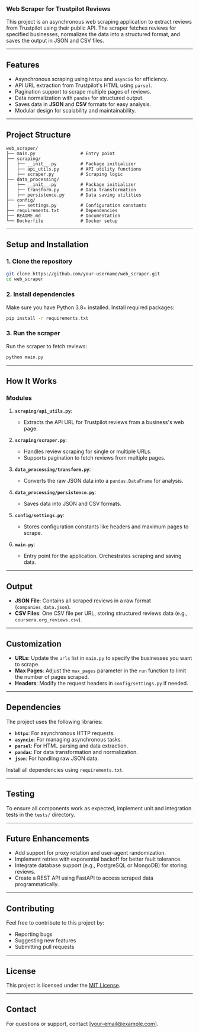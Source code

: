 ### **Web Scraper for Trustpilot Reviews**

This project is an asynchronous web scraping application to extract reviews from Trustpilot using their public API. The scraper fetches reviews for specified businesses, normalizes the data into a structured format, and saves the output in JSON and CSV files.

---

## **Features**

- Asynchronous scraping using `httpx` and `asyncio` for efficiency.
- API URL extraction from Trustpilot's HTML using `parsel`.
- Pagination support to scrape multiple pages of reviews.
- Data normalization with `pandas` for structured output.
- Saves data in **JSON** and **CSV** formats for easy analysis.
- Modular design for scalability and maintainability.

---

## **Project Structure**

```
web_scraper/
├── main.py                 # Entry point
├── scraping/
│   ├── __init__.py         # Package initializer
│   ├── api_utils.py        # API utility functions
│   ├── scraper.py          # Scraping logic
├── data_processing/
│   ├── __init__.py         # Package initializer
│   ├── transform.py        # Data transformation
│   ├── persistence.py      # Data saving utilities
├── config/
│   ├── settings.py         # Configuration constants
├── requirements.txt        # Dependencies
├── README.md               # Documentation
└── Dockerfile              # Docker setup
```

---

## **Setup and Installation**

### **1. Clone the repository**

```bash
git clone https://github.com/your-username/web_scraper.git
cd web_scraper
```

### **2. Install dependencies**

Make sure you have Python 3.8+ installed. Install required packages:

```bash
pip install -r requirements.txt
```

### **3. Run the scraper**

Run the scraper to fetch reviews:

```bash
python main.py
```

---

## **How It Works**

### **Modules**

1. **`scraping/api_utils.py`**:

   - Extracts the API URL for Trustpilot reviews from a business's web page.

2. **`scraping/scraper.py`**:

   - Handles review scraping for single or multiple URLs.
   - Supports pagination to fetch reviews from multiple pages.

3. **`data_processing/transform.py`**:

   - Converts the raw JSON data into a `pandas.DataFrame` for analysis.

4. **`data_processing/persistence.py`**:

   - Saves data into JSON and CSV formats.

5. **`config/settings.py`**:

   - Stores configuration constants like headers and maximum pages to scrape.

6. **`main.py`**:
   - Entry point for the application. Orchestrates scraping and saving data.

---

## **Output**

- **JSON File**: Contains all scraped reviews in a raw format (`companies_data.json`).
- **CSV Files**: One CSV file per URL, storing structured reviews data (e.g., `coursera.org_reviews.csv`).

---

## **Customization**

- **URLs**: Update the `urls` list in `main.py` to specify the businesses you want to scrape.
- **Max Pages**: Adjust the `max_pages` parameter in the `run` function to limit the number of pages scraped.
- **Headers**: Modify the request headers in `config/settings.py` if needed.

---

## **Dependencies**

The project uses the following libraries:

- **`httpx`**: For asynchronous HTTP requests.
- **`asyncio`**: For managing asynchronous tasks.
- **`parsel`**: For HTML parsing and data extraction.
- **`pandas`**: For data transformation and normalization.
- **`json`**: For handling raw JSON data.

Install all dependencies using `requirements.txt`.

---

## **Testing**

To ensure all components work as expected, implement unit and integration tests in the `tests/` directory.

---

## **Future Enhancements**

- Add support for proxy rotation and user-agent randomization.
- Implement retries with exponential backoff for better fault tolerance.
- Integrate database support (e.g., PostgreSQL or MongoDB) for storing reviews.
- Create a REST API using FastAPI to access scraped data programmatically.

---

## **Contributing**

Feel free to contribute to this project by:

- Reporting bugs
- Suggesting new features
- Submitting pull requests

---

## **License**

This project is licensed under the [MIT License](LICENSE).

---

## **Contact**

For questions or support, contact [your-email@example.com].

